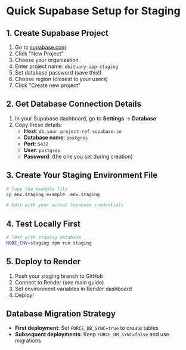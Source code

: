 # Quick Supabase Setup for Staging

## 1. Create Supabase Project
1. Go to [supabase.com](https://supabase.com)
2. Click "New Project"
3. Choose your organization
4. Enter project name: `obituary-app-staging`
5. Set database password (save this!)
6. Choose region (closest to your users)
7. Click "Create new project"

## 2. Get Database Connection Details
1. In your Supabase dashboard, go to **Settings** → **Database**
2. Copy these details:
   - **Host**: `db.your-project-ref.supabase.co`
   - **Database name**: `postgres`
   - **Port**: `5432`
   - **User**: `postgres`
   - **Password**: (the one you set during creation)

## 3. Create Your Staging Environment File
```bash
# Copy the example file
cp env.staging.example .env.staging

# Edit with your actual Supabase credentials
```

## 4. Test Locally First
```bash
# Test with staging database
NODE_ENV=staging npm run staging
```

## 5. Deploy to Render
1. Push your staging branch to GitHub
2. Connect to Render (see main guide)
3. Set environment variables in Render dashboard
4. Deploy!

## Database Migration Strategy
- **First deployment**: Set `FORCE_DB_SYNC=true` to create tables
- **Subsequent deployments**: Keep `FORCE_DB_SYNC=false` and use migrations
